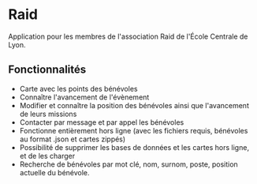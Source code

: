 # Raid

Application pour les membres de l'association Raid de l'École Centrale de Lyon.

## Fonctionnalités

- Carte avec les points des bénévoles
- Connaître l'avancement de l'évènement
- Modifier et connaître la position des bénévoles ainsi que l'avancement de leurs missions
- Contacter par message et par appel les bénévoles
- Fonctionne entièrement hors ligne (avec les fichiers requis, bénévoles au format .json et cartes zippés)
- Possibilité de supprimer les bases de données et les cartes hors ligne, et de les charger
- Recherche de bénévoles par mot clé, nom, surnom, poste, position actuelle du bénévole.
